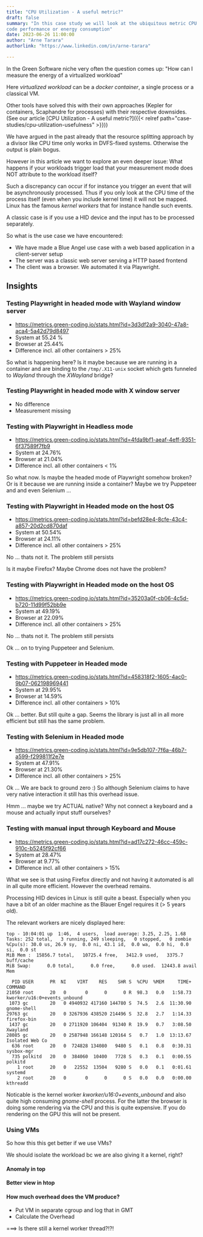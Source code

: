 ```yaml
---
title: "CPU Utilization - A useful metric?"
draft: false
summary: "In this case study we will look at the ubiquitous metric CPU utilization and how helpful it is in evaluating
code performance or energy consumption"
date: 2023-06-26 11:00:00
author: "Arne Tarara"
authorlink: "https://www.linkedin.com/in/arne-tarara"

---
```


In the Green Software niche very often the question comes up: "How can I measure the energy of a virtualized workload"

Here *virtualized workload* can be a *docker container*, a single process or a classical VM.

Other tools have solved this with their own approaches (Kepler for containers, Scaphandre for processes) with their respective downsides. (See our article [CPU Utilization - A useful metric?]({{< relref path="case-studies/cpu-utilization-usefulness" >}}))

We have argued in the past already that the resource splitting approach by a divisor like CPU time only works in DVFS-fixed systems. Otherwise the output is plain bogus.

However in this article we want to explore an even deeper issue: What happens if your workloads trigger load that your measurement mode does NOT attribute to the workload itself?

Such a discrepancy can occur if for instance you trigger an event that will be asynchronously processed. Thus if you only look at the CPU time of the process itself (even when you include kernel time) it will not be mapped.
Linux has the famous *kernel workers* that for instance handle such events.

A classic case is if you use a HID device and the input has to be processed separately.

So what is the use case we have encountered:
- We have made a Blue Angel use case with a web based application in a client-server setup
- The server was a classic web server serving a HTTP based frontend
- The client was a browser. We automated it via Playwright.

## Insights


### Testing Playwright in headed mode with Wayland window server

- https://metrics.green-coding.io/stats.html?id=3d3df2a9-3040-47a8-aca4-5a42d79d8497
- System at 55.24 %
- Browser at 25.44%
- Difference incl. all other containers > 25%

So what is happening here? Is it maybe because we are running in a container and are binding to the `/tmp/.X11-unix` socket which gets funneled to *Wayland* through the *XWayland* bridge?

### Testing Playwright in headed mode with X window server

- No difference
- Measurement missing

### Testing with Playwright in Headless mode

- https://metrics.green-coding.io/stats.html?id=4fda9bf1-aeaf-4eff-9351-6f37589f7fb9
- System at 24.76%
- Browser at 21.04%
- Difference incl. all other containers < 1%

So what now. Is maybe the headed mode of Playwright somehow broken?
Or is it because we are running inside a container?
Maybe we try Puppeteer and and even Selenium ...

### Testing with Playwright in Headed mode on the host OS

- https://metrics.green-coding.io/stats.html?id=befd28e4-8cfe-43c4-a857-20d2cd870daf
- System at 50.54%
- Browser at 24.11%
- Difference incl. all other containers > 25%

No ... thats not it. The problem still persists

Is it maybe Firefox? Maybe Chrome does not have the problem?

### Testing with Playwright in Headed mode on the host OS

- https://metrics.green-coding.io/stats.html?id=35203a0f-cb06-4c5d-b720-11d99f52bb9e
- System at 49.19%
- Browser at 22.09%
- Difference incl. all other containers > 25%

No ... thats not it. The problem still persists

Ok ... on to trying Puppeteer and Selenium.

### Testing with Puppeteer in Headed mode

- https://metrics.green-coding.io/stats.html?id=458318f2-1605-4ac0-9b07-062198969441
- System at 29.95%
- Browser at 14.59%
- Difference incl. all other containers > 10%

Ok ... better. But still quite a gap. Seems the library is just all in all more efficient but still has the same problem.

### Testing with Selenium in Headed mode

- https://metrics.green-coding.io/stats.html?id=9e5db107-7f6a-46b7-a599-f299811f2e7e
- System at 47.91%
- Browser at 21.30%
- Difference incl. all other containers > 25%

Ok ... We are back to ground zero :) 
So although Selenium claims to have very native interaction it still has this overhead issue.

Hmm ... maybe we try ACTUAL native? Why not connect a keyboard and a mouse and actually input stuff ourselves?

### Testing with manual input through Keyboard and Mouse

- https://metrics.green-coding.io/stats.html?id=ad17c272-46cc-459c-910c-b5245f92cf66
- System at 28.47%
- Browser at 9.77%
- Difference incl. all other containers > 15%

What we see is that using Firefox directly and not having it automated is all in all quite more efficient. However the overhead remains.

Processing HID devices in Linux is still quite a beast. Especially when you have a bit of an older machine as the Blauer Engel requires it (> 5 years old).

The relevant workers are nicely displayed here:

```top
top - 10:04:01 up  1:46,  4 users,  load average: 3.25, 2.25, 1.68
Tasks: 252 total,   3 running, 249 sleeping,   0 stopped,   0 zombie
%Cpu(s): 30.0 us, 26.9 sy,  0.0 ni, 43.1 id,  0.0 wa,  0.0 hi,  0.0 si,  0.0 st
MiB Mem :  15856.7 total,   10725.4 free,   3412.9 used,   3375.7 buff/cache
MiB Swap:      0.0 total,      0.0 free,      0.0 used.  12443.8 avail Mem

  PID USER      PR  NI    VIRT    RES    SHR S  %CPU  %MEM     TIME+ COMMAND                                                                
21050 root      20   0       0      0      0 R  98.3   0.0   1:58.73 kworker/u16:0+events_unbound                                            
 1073 gc        20   0 4940932 417160 144780 S  74.5   2.6  11:30.90 gnome-shell                                                             
29763 gc        20   0 3267936 438520 214496 S  32.8   2.7   1:14.33 firefox-bin                                                             
 1437 gc        20   0 2711920 106404  91340 R  19.9   0.7   3:08.50 Xwayland                                                                 
28085 gc        20   0 2587948 166148 120164 S   0.7   1.0  13:13.67 Isolated Web Co                                                          
  636 root      20   0  724828 134080   9480 S   0.1   0.8   0:30.31 sysbox-mgr                                                               
  735 polkitd   20   0  384060  10400   7728 S   0.3   0.1   0:00.55 polkitd                                                                  
    1 root      20   0   22552  13504   9280 S   0.0   0.1   0:01.61 systemd                                                                   
    2 root      20   0       0      0      0 S   0.0   0.0   0:00.00 kthreadd       
```

Noticable is the kernel worker *kworker/u16:0+events_unbound* and also quite high consuming *gnome-shell* process.
For the latter the browser is doing some rendering via the CPU and this is quite expensive. If you do rendering on the GPU this will not be present.


### Using VMs

So how this this get better if we use VMs?

We should isolate the workload bc we are also giving it a kernel, right?


#### Anomaly in top

#### Better view in htop


#### How much overhead does the VM produce?
- Put VM in separate cgroup and log that in GMT
- Calculate the Overhead

===> Is there still a kernel worker thread?!?!